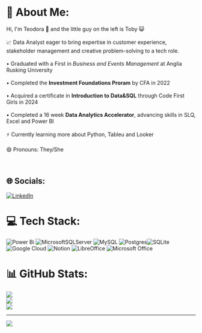 # 💫 About Me:
Hi, I'm Teodora 👋 and the little guy on the left is Toby :smiley_cat: 
<br><br>📈 Data Analyst eager to bring expertise in customer experience, stakeholder management and creative problem-solving to a tech role.<br><br>•
Graduated with a First in *Business and Events Management* at Anglia Rusking University<br><br>• Completed the **Investment Foundations Proram** by CFA in 2022<br><br>• Acquired a certificate in **Introduction to Data&SQL** through Code First Girls in 2024<br><br>• Completed a 16 week **Data Analytics Accelerator**, advancing skills in SLQ, Excel and Power BI<br><br>⚡ Currently learning more about Python, Tableu and Looker<br><br>😄 Pronouns: They/She<br><br><br>


## 🌐 Socials:
[![LinkedIn](https://img.shields.io/badge/LinkedIn-%230077B5.svg?logo=linkedin&logoColor=white)](https://linkedin.com/in/teodora-m-dimitrova/) 

# 💻 Tech Stack:
![Power Bi](https://img.shields.io/badge/power_bi-F2C811?style=for-the-badge&logo=powerbi&logoColor=black) ![MicrosoftSQLServer](https://img.shields.io/badge/Microsoft%20SQL%20Server-CC2927?style=for-the-badge&logo=microsoft%20sql%20server&logoColor=white) ![MySQL](https://img.shields.io/badge/mysql-4479A1.svg?style=for-the-badge&logo=mysql&logoColor=white) ![Postgres](https://img.shields.io/badge/postgres-%23316192.svg?style=for-the-badge&logo=postgresql&logoColor=white)![SQLite](https://img.shields.io/badge/sqlite-%2307405e.svg?style=for-the-badge&logo=sqlite&logoColor=white) ![Google Cloud](https://img.shields.io/badge/GoogleCloud-%234285F4.svg?style=for-the-badge&logo=google-cloud&logoColor=white) ![Notion](https://img.shields.io/badge/Notion-%23000000.svg?style=for-the-badge&logo=notion&logoColor=white)	![LibreOffice](https://img.shields.io/badge/LibreOffice-%2318A303?style=for-the-badge&logo=LibreOffice&logoColor=white) ![Microsoft Office](https://img.shields.io/badge/Microsoft_Office-D83B01?style=for-the-badge&logo=microsoft-office&logoColor=white)
# 📊 GitHub Stats:
![](https://github-readme-stats.vercel.app/api?username=Tedi-D&theme=dark&hide_border=false&include_all_commits=false&count_private=false)<br/>
![](https://nirzak-streak-stats.vercel.app/?user=Tedi-D&theme=dark&hide_border=false)<br/>
![](https://github-readme-stats.vercel.app/api/top-langs/?username=Tedi-D&theme=dark&hide_border=false&include_all_commits=false&count_private=false&layout=compact)

---
[![](https://visitcount.itsvg.in/api?id=Tedi-D&icon=0&color=0)](https://visitcount.itsvg.in)
